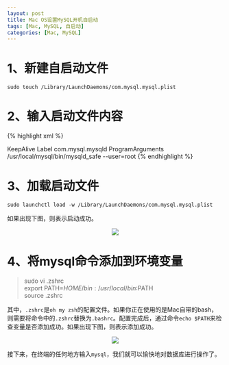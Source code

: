 ```yaml
---
layout: post
title: Mac OS设置MySQL开机自启动
tags: [Mac, MySQL, 自启动]
categories: [Mac, MySQL]
---
```





# 1、新建自启动文件
```
sudo touch /Library/LaunchDaemons/com.mysql.mysql.plist
```

# 2、输入启动文件内容
{% highlight xml %}
<?xml version="1.0" encoding="UTF-8"?>
<!DOCTYPE plist PUBLIC "-//Apple//DTD PLIST 1.0//EN" "http://www.apple.com/DTDs/PropertyList-1.0.dtd">
<plist version="1.0">
    <dict>
        <key>KeepAlive</key>
        <true/>
        <key>Label</key>
        <string>com.mysql.mysqld</string>
        <key>ProgramArguments</key>
        <array>
            <string>/usr/local/mysql/bin/mysqld_safe</string>
            <string>--user=root</string>
        </array>
    </dict>
</plist>
{% endhighlight %}

# 3、加载启动文件
```
sudo launchctl load -w /Library/LaunchDaemons/com.mysql.mysql.plist
```

如果出现下图，则表示启动成功。

<div style="text-align: center;">
	<image src="{{ post.url }}/static/images/mysql/auto_launch_success.png"></image>
</div>

# 4、将mysql命令添加到环境变量
> sudo vi .zshrc  
> export PATH=$HOME/bin:/usr/local/bin:$PATH  
> source .zshrc

其中，`.zshrc`是`oh my zsh`的配置文件。如果你正在使用的是Mac自带的bash，则需要将命令中的`.zshrc`替换为`.bashrc`。配置完成后，通过命令`echo $PATH`来检查变量是否添加成功。如果出现下图，则表示添加成功。

<div style="text-align: center;">
	<image src="{{ post.url }}/static/images/mysql/env.png"></image>
</div>

接下来，在终端的任何地方输入`mysql`，我们就可以愉快地对数据库进行操作了。



